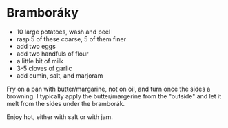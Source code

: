 # Bramboráky

- 10 large potatoes, wash and peel
- rasp 5 of these coarse, 5 of them finer
- add two eggs
- add two handfuls of flour
- a little bit of milk
- 3-5 cloves of garlic
- add cumin, salt, and marjoram

Fry on a pan with butter/margarine, not on oil, and turn once the sides a browning.
I typically apply the butter/margerine from the "outside" and let it melt
from the sides under the bramborák.

Enjoy hot, either with salt or with jam.
